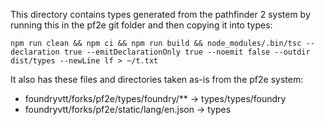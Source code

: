 This directory contains types generated from the pathfinder 2 system by running this in the pf2e git folder and then copying it into types:

```
npm run clean && npm ci && npm run build && node_modules/.bin/tsc --declaration true --emitDeclarationOnly true --noemit false --outdir dist/types --newLine lf > ~/t.txt
```

It also has these files and directories taken as-is from the pf2e system:
* foundryvtt/forks/pf2e/types/foundry/** -> types/types/foundry
* foundryvtt/forks/pf2e/static/lang/en.json -> types
